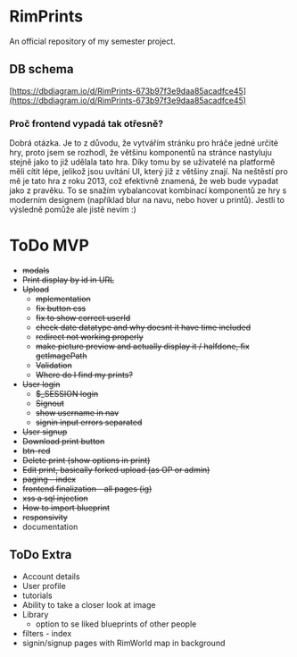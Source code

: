 # RimPrints
An official repository of my semester project.

## DB schema 
[https://dbdiagram.io/d/RimPrints-673b97f3e9daa85acadfce45](https://dbdiagram.io/d/RimPrints-673b97f3e9daa85acadfce45)

### Proč frontend vypadá tak otřesně? 
Dobrá otázka. Je to z důvodu, že vytvářím stránku pro hráče jedné určité hry, proto jsem se rozhodl, že většinu komponentů na stránce nastyluju stejně jako to již udělala tato hra. Díky tomu by se uživatelé na platformě měli cítit lépe, jelikož jsou uvítání UI, který již z většiny znají. Na neštěstí pro mě je tato hra z roku 2013, což efektivně znamená, že web bude vypadat jako z pravěku. To se snažím vybalancovat kombinací komponentů ze hry s moderním designem (například blur na navu, nebo hover u printů).  Jestli to výsledně pomůže ale jistě nevím :)

# ToDo MVP
- ~~modals~~
- ~~Print display by id in URL~~
- ~~Upload~~
    - ~~mplementation~~
    - ~~fix button css~~
    - ~~fix to show correct userId~~
    - ~~check date datatype and why doesnt it have time included~~
    - ~~redirect not working properly~~
    - ~~make picture preview and actually display it / halfdone, fix getImagePath~~
    - ~~Validation~~
    - ~~Where do I find my prints?~~
- ~~User login~~
    - ~~$_SESSION login~~
    - ~~Signout~~
    - ~~show username in nav~~
    - ~~signin input errors separated~~
- ~~User signup~~
- ~~Download print button~~
- ~~btn-red~~
- ~~Delete print (show options in print)~~
- ~~Edit print, basically forked upload (as OP or admin)~~
- ~~paging - index~~
- ~~frontend finalization - all pages (ig)~~
- ~~xss a sql injection~~
- ~~How to import blueprint~~
- ~~responsivity~~
- documentation
## ToDo Extra
- Account details
- User profile
- tutorials
- Ability to take a closer look at image
- Library
    - option to se liked blueprints of other people
- filters - index
- signin/signup pages with RimWorld map in background
